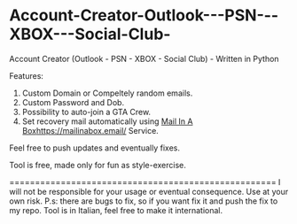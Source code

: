 # Account-Creator-Outlook---PSN---XBOX---Social-Club-
Account Creator (Outlook - PSN - XBOX - Social Club) - Written in Python

Features:
1) Custom Domain or Compeltely random emails.
2) Custom Password and Dob.
3) Possibility to auto-join a GTA Crew.
4) Set recovery mail automatically using [Mail In A Box](https://mailinabox.email/)https://mailinabox.email/ Service.

Feel free to push updates and eventually fixes.

Tool is free, made only for fun as style-exercise.

====================================================
I will not be responsible for your usage or eventual consequence.
Use at your own risk.
P.s: there are bugs to fix, so if you want fix it and push the fix to my repo.
Tool is in Italian, feel free to make it international.
